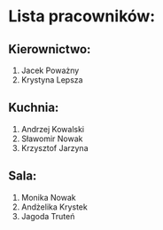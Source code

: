 # Lista pracowników:
## Kierownictwo:
1. Jacek Poważny
2. Krystyna Lepsza
   
## Kuchnia:
1. Andrzej Kowalski
2. Sławomir Nowak
3. Krzysztof Jarzyna

## Sala:
1. Monika Nowak
2. Andżelika Krystek
3. Jagoda Truteń
